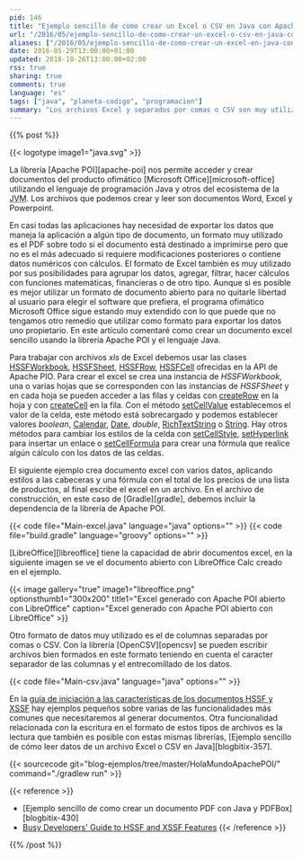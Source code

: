 ```yaml
---
pid: 146
title: "Ejemplo sencillo de como crear un Excel o CSV en Java con Apache POI y OpenCSV"
url: "/2016/05/ejemplo-sencillo-de-como-crear-un-excel-o-csv-en-java-con-apache-poi-y-opencsv/"
aliases: ["/2016/05/ejemplo-sencillo-de-como-crear-un-excel-en-java-con-apache-poi/"]
date: 2016-05-29T13:00:00+01:00
updated: 2018-10-26T13:00:00+02:00
rss: true
sharing: true
comments: true
language: "es"
tags: ["java", "planeta-codigo", "programacion"]
summary: "Los archivos Excel y separados por comas o CSV son muy utilizados como formato para intercambiar datos entre aplicaciones o como formato para exportar cantidades grandes de datos de una aplicación. Por su utilidad es probable que tarde o temprano surja en una aplicación la necesidad de crear archivos o exportar datos a estos formatos. Con la librería Apache POI se pueden crear Excel desde Java y con la librería OpenCSV exportar datos a archivos CSV con el formato correcto."
---
```


{{% post %}}

{{< logotype image1="java.svg" >}}

La librería [Apache POI][apache-poi] nos permite acceder y crear documentos del producto ofimático [Microsoft Office][microsoft-office] utilizando el lenguaje de programación Java y otros del ecosistema de la <abbr title="Java Virtual Machine">JVM</abbr>. Los archivos que podemos crear y leer son documentos Word, Excel y Powerpoint.

En casi todas las aplicaciones hay necesidad de exportar los datos que maneja la aplicación a algún tipo de documento, un formato muy utilizado es el PDF sobre todo si el documento está destinado a imprimirse pero que no es el más adecuado si requiere modificaciones posteriores o contiene datos numéricos con cálculos. El formato de Excel también es muy utilizado por sus posibilidades para agrupar los datos, agregar, filtrar, hacer cálculos con funciones matemáticas, financieras o de otro tipo. Aunque si es posible es mejor utilizar un formato de documento abierto para no quitarle libertad al usuario para elegir el software que prefiera, el programa ofimático Microsoft Office sigue estando muy extendido con lo que puede que no tengamos otro remedio que utilizar como formato para exportar los datos uno propietario. En este artículo comentaré como crear un documento excel sencillo usando la librería Apache POI y el lenguaje Java.

Para trabajar con archivos _xls_ de Excel debemos usar las clases [HSSFWorkbook](https://poi.apache.org/apidocs/org/apache/poi/hssf/usermodel/HSSFWorkbook.html), [HSSFSheet](https://poi.apache.org/apidocs/org/apache/poi/hssf/usermodel/HSSFSheet.html), [HSSFRow](https://poi.apache.org/apidocs/org/apache/poi/hssf/usermodel/HSSFRow.html), [HSSFCell](https://poi.apache.org/apidocs/org/apache/poi/hssf/usermodel/HSSFCell.html) ofrecidas en la API de Apache PIO. Para crear el excel se crea una instancia de _HSSFWorkbook_, una o varias hojas que se corresponden con las instancias de _HSSFSheet_ y en cada hoja se pueden acceder a las filas y celdas con [createRow](https://poi.apache.org/apidocs/org/apache/poi/hssf/usermodel/HSSFSheet.html#createRow(int)) en la hoja y con [createCell](https://poi.apache.org/apidocs/org/apache/poi/hssf/usermodel/HSSFRow.html#createCell(int)) en la fila. Con el método [setCellValue](https://poi.apache.org/apidocs/org/apache/poi/hssf/usermodel/HSSFCell.html#setCellValue(java.lang.String)) establecemos el valor de la celda, este método está sobrecargado y podemos establecer valores _boolean_, [Calendar](https://docs.oracle.com/javase/8/docs/api/java/util/Calendar.html), [Date](https://docs.oracle.com/javase/8/docs/api/java/util/Date.html), _double_, [RichTextString](https://poi.apache.org/apidocs/org/apache/poi/ss/usermodel/RichTextString.html) o [String](https://docs.oracle.com/javase/8/docs/api/java/lang/String.html). Hay otros métodos para cambiar los estilos de la celda con [setCellStyle](https://poi.apache.org/apidocs/org/apache/poi/hssf/usermodel/HSSFCell.html#setCellStyle(org.apache.poi.hssf.usermodel.HSSFCellStyle)), [setHyperlink](https://poi.apache.org/apidocs/org/apache/poi/hssf/usermodel/HSSFCell.html#setHyperlink(org.apache.poi.ss.usermodel.Hyperlink)) para insertar un enlace o [setCellFormula](https://poi.apache.org/apidocs/org/apache/poi/hssf/usermodel/HSSFCell.html#setCellFormula(java.lang.String)) para crear una fórmula que realice algún cálculo con los datos de las celdas.

El siguiente ejemplo crea documento excel con varios datos, aplicando estilos a las cabeceras y una fórmula con el total de los precios de una lista de productos, al final escribe el excel en un archivo. En el archivo de construcción, en este caso de [Gradle][gradle], debemos incluir la dependencia de la librería de Apache POI.

{{< code file="Main-excel.java" language="java" options="" >}}
{{< code file="build.gradle" language="groovy" options="" >}}

[LibreOffice][libreoffice] tiene la capacidad de abrir documentos excel, en la siguiente imagen se ve el documento abierto con LibreOffice Calc creado en el ejemplo.

{{< image
    gallery="true"
    image1="libreoffice.png" optionsthumb1="300x200" title1="Excel generado con Apache POI abierto con LibreOffice"
    caption="Excel generado con Apache POI abierto con LibreOffice" >}}

Otro formato de datos muy utilizado es el de columnas separadas por comas o CSV. Con la librería [OpenCSV][opencsv] se pueden escribir archivos bien formados en este formato teniendo en cuenta el caracter separador de las columnas y el entrecomillado de los datos.

{{< code file="Main-csv.java" language="java" options="" >}}

En la [guía de iniciación a las características de los documentos HSSF y XSSF](http://poi.apache.org/spreadsheet/quick-guide.html) hay ejemplos pequeños sobre varias de las funcionalidades más comunes que necesitaremos al generar documentos. Otra funcionalidad relacionada con la escritura en el formato de estos tipos de archivos es la lectura que también es posible con estas mismas librerías, [Ejemplo sencillo de cómo leer datos de un archivo Excel o CSV en Java][blogbitix-357].

{{< sourcecode git="blog-ejemplos/tree/master/HolaMundoApachePOI/" command="./gradlew run" >}}

{{< reference >}}
* [Ejemplo sencillo de como crear un documento PDF con Java y PDFBox][blogbitix-430]
* [Busy Developers' Guide to HSSF and XSSF Features](http://poi.apache.org/spreadsheet/quick-guide.html)
{{< /reference >}}

{{% /post %}}
